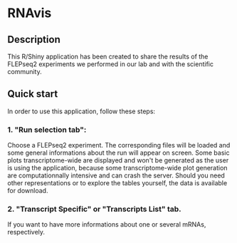 # RNAvis

## Description

This R/Shiny application has been created to share the results of the FLEPseq2 experiments we performed in our lab and with the scientific community.



## Quick start

In order to use this application, follow these steps:

### 1. "Run selection tab":
Choose a FLEPseq2 experiment. The corresponding files will be loaded and some general informations about the run will appear on screen.
Some basic plots transcriptome-wide are displayed and won't be generated as the user is using the application, because some transcriptome-wide plot generation are computationnally intensive and can crash the server.
Should you need other representations or to explore the tables yourself, the data is available for download.

### 2. "Transcript Specific" or "Transcripts List" tab.
If you want to have more informations about one or several mRNAs, respectively.




